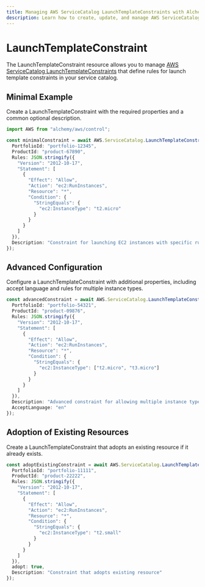 ```yaml
---
title: Managing AWS ServiceCatalog LaunchTemplateConstraints with Alchemy
description: Learn how to create, update, and manage AWS ServiceCatalog LaunchTemplateConstraints using Alchemy Cloud Control.
---
```


# LaunchTemplateConstraint

The LaunchTemplateConstraint resource allows you to manage [AWS ServiceCatalog LaunchTemplateConstraints](https://docs.aws.amazon.com/servicecatalog/latest/userguide/) that define rules for launch template constraints in your service catalog.

## Minimal Example

Create a LaunchTemplateConstraint with the required properties and a common optional description.

```ts
import AWS from "alchemy/aws/control";

const minimalConstraint = await AWS.ServiceCatalog.LaunchTemplateConstraint("myLaunchTemplateConstraint", {
  PortfolioId: "portfolio-12345",
  ProductId: "product-67890",
  Rules: JSON.stringify({
    "Version": "2012-10-17",
    "Statement": [
      {
        "Effect": "Allow",
        "Action": "ec2:RunInstances",
        "Resource": "*",
        "Condition": {
          "StringEquals": {
            "ec2:InstanceType": "t2.micro"
          }
        }
      }
    ]
  }),
  Description: "Constraint for launching EC2 instances with specific rules"
});
```

## Advanced Configuration

Configure a LaunchTemplateConstraint with additional properties, including accept language and rules for multiple instance types.

```ts
const advancedConstraint = await AWS.ServiceCatalog.LaunchTemplateConstraint("advancedLaunchTemplateConstraint", {
  PortfolioId: "portfolio-54321",
  ProductId: "product-09876",
  Rules: JSON.stringify({
    "Version": "2012-10-17",
    "Statement": [
      {
        "Effect": "Allow",
        "Action": "ec2:RunInstances",
        "Resource": "*",
        "Condition": {
          "StringEquals": {
            "ec2:InstanceType": ["t2.micro", "t3.micro"]
          }
        }
      }
    ]
  }),
  Description: "Advanced constraint for allowing multiple instance types",
  AcceptLanguage: "en"
});
```

## Adoption of Existing Resources

Create a LaunchTemplateConstraint that adopts an existing resource if it already exists.

```ts
const adoptExistingConstraint = await AWS.ServiceCatalog.LaunchTemplateConstraint("adoptExistingConstraint", {
  PortfolioId: "portfolio-11111",
  ProductId: "product-22222",
  Rules: JSON.stringify({
    "Version": "2012-10-17",
    "Statement": [
      {
        "Effect": "Allow",
        "Action": "ec2:RunInstances",
        "Resource": "*",
        "Condition": {
          "StringEquals": {
            "ec2:InstanceType": "t2.small"
          }
        }
      }
    ]
  }),
  adopt: true,
  Description: "Constraint that adopts existing resource"
});
```